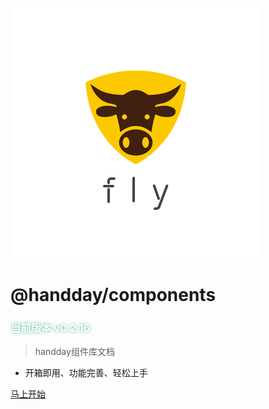 <!--
 * @Description: 
 * @Autor: weiwei
 * @Date: 2021-06-25 15:46:03
 * @LastEditTime: 2021-08-26 15:28:02
 * @LastEditors: HenryLee
-->
<!-- _coverpage.md -->

![logo](_media/favicon.png)

# @handday/components

### <a style="color: #fff; text-shadow: 0px 0px 5px #42b983;">当前版本 v0.2.16</a>
> handday组件库文档

- 开箱即用、功能完善、轻松上手

[马上开始](#组件库说明文档)
